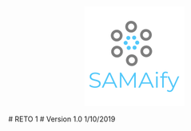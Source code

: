 <p align="center">
  <img src="https://raw.githubusercontent.com/SAMAifyWEB/RETO1/master/src/img/logo.png">
</p>
# RETO 1
# Version 1.0 1/10/2019 
